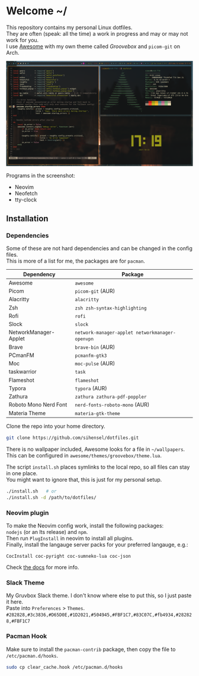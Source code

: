# Welcome ~/

This repository contains my personal Linux dotfiles.  
They are often (speak: all the time) a work in progress and may or may not work for you.  
I use [Awesome](https://awesomewm.org) with my own theme called _Groovebox_ and `picom-git` on Arch.

![screenshot.png](screenshot.png)

Programs in the screenshot:
- Neovim
- Neofetch
- tty-clock

## Installation

### Dependencies

Some of these are not hard dependencies and can be changed in the config files.  
This is more of a list for me, the packages are for `pacman`.

Dependency | Package
--- | ---
Awesome | `awesome`
Picom | `picom-git` (AUR)
Alacritty | `alacritty`
Zsh | `zsh zsh-syntax-highlighting`
Rofi | `rofi`
Slock | `slock`
NetworkManager-Applet | `network-manager-applet networkmanager-openvpn`
Brave | `brave-bin` (AUR)
PCmanFM | `pcmanfm-gtk3`
Moc | `moc-pulse` (AUR)
taskwarrior | `task`
Flameshot | `flameshot`
Typora | `typora` (AUR)
Zathura | `zathura zathura-pdf-poppler`
Roboto Mono Nerd Font | `nerd-fonts-roboto-mono` (AUR)
Materia Theme | `materia-gtk-theme`

Clone the repo into your home directory.

```sh
git clone https://github.com/sihensel/dotfiles.git
```

There is no wallpaper included, Awesome looks for a file in `~/wallpapers`.  
This can be configured in `awesome/themes/groovebox/theme.lua`.

The script `install.sh` places symlinks to the local repo, so all files can stay in one place.  
You might want to ignore that, this is just for my personal setup.

```sh
./install.sh   # or
./install.sh -d /path/to/dotfiles/
```

### Neovim plugin
To make the Neovim config work, install the following packages:  
`nodejs` (or an lts release) and `npm`.  
Then run `PlugInstall` in neovim to install all plugins.  
Finally, install the langauge server packs for your preferred langauge, e.g.:
```
CocInstall coc-pyright coc-sumneko-lua coc-json
```
Check [the docs](https://github.com/neoclide/coc.nvim/wiki/Using-coc-extensions) for more info.

### Slack Theme
My Gruvbox Slack theme. I don't know where else to put this, so I just paste it here.  
Paste into `Preferences` > `Themes`.  
`#282828,#3c3836,#D65D0E,#1D2021,#504945,#FBF1C7,#83C07C,#fb4934,#282828,#FBF1C7`

### Pacman Hook
Make sure to install the `pacman-contrib` package, then copy the file to `/etc/pacman.d/hooks`.

```sh
sudo cp clear_cache.hook /etc/pacman.d/hooks
```
